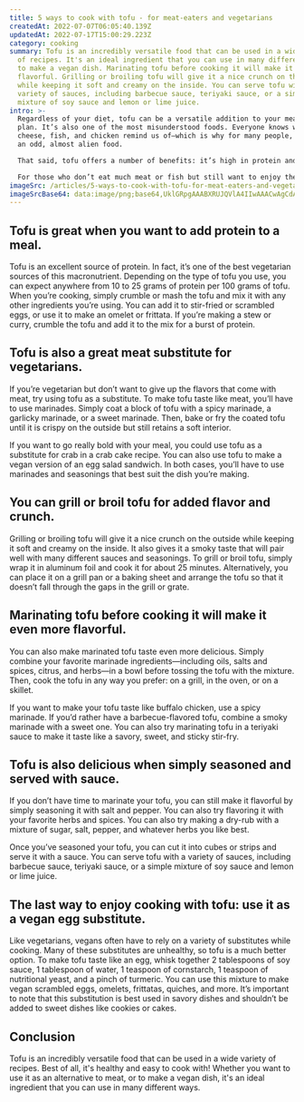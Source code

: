 ```yaml
---
title: 5 ways to cook with tofu - for meat-eaters and vegetarians
createdAt: 2022-07-07T06:05:40.139Z
updatedAt: 2022-07-17T15:00:29.223Z
category: cooking
summary: Tofu is an incredibly versatile food that can be used in a wide variety
  of recipes. It's an ideal ingredient that you can use in many different ways
  to make a vegan dish. Marinating tofu before cooking it will make it even more
  flavorful. Grilling or broiling tofu will give it a nice crunch on the outside
  while keeping it soft and creamy on the inside. You can serve tofu with a
  variety of sauces, including barbecue sauce, teriyaki sauce, or a simple
  mixture of soy sauce and lemon or lime juice.
intro: >-
  Regardless of your diet, tofu can be a versatile addition to your meal
  plan. It’s also one of the most misunderstood foods. Everyone knows what
  cheese, fish, and chicken remind us of—which is why for many people, tofu is
  an odd, almost alien food.

  That said, tofu offers a number of benefits: it’s high in protein and low in calories and saturated fat. In addition, depending on how you prepare it, tofu has no taste or texture that might put off anyone who’s wary of the stuff. 

  For those who don’t eat much meat or fish but still want to enjoy the flavors they bring to a meal, cooking with tofu is an excellent idea. Here are five ways you can use this versatile bean as a primary ingredient in your next home-cooked meal…
imageSrc: /articles/5-ways-to-cook-with-tofu-for-meat-eaters-and-vegetarians.png
imageSrcBase64: data:image/png;base64,UklGRpgAAABXRUJQVlA4IIwAAACwAgCdASoKAAoAAUAmJaACdDiAByWnj0AfjnEbpIAAzjgxyHc94G1zuP8CzB/kGhgoNILhxnv4cHtvH2Zg5p5CVrYVxlOJiaQuVQa9IEa91m4OYQhv7uVKVt+IJfOlGrbMX4D9FsTyQ5cH9DELG/yheD9b/BVOB3yYsAnAHmcdg/I6sPEfDyPteKzAAA==
---
```


## Tofu is great when you want to add protein to a meal.

Tofu is an excellent source of protein. In fact, it’s one of the best vegetarian sources of this macronutrient. Depending on the type of tofu you use, you can expect anywhere from 10 to 25 grams of protein per 100 grams of tofu.
When you’re cooking, simply crumble or mash the tofu and mix it with any other ingredients you’re using. You can add it to stir-fried or scrambled eggs, or use it to make an omelet or frittata. If you’re making a stew or curry, crumble the tofu and add it to the mix for a burst of protein.

## Tofu is also a great meat substitute for vegetarians.

If you’re vegetarian but don’t want to give up the flavors that come with meat, try using tofu as a substitute.
To make tofu taste like meat, you’ll have to use marinades. Simply coat a block of tofu with a spicy marinade, a garlicky marinade, or a sweet marinade. Then, bake or fry the coated tofu until it is crispy on the outside but still retains a soft interior.

If you want to go really bold with your meal, you could use tofu as a substitute for crab in a crab cake recipe. You can also use tofu to make a vegan version of an egg salad sandwich. In both cases, you’ll have to use marinades and seasonings that best suit the dish you’re making.

## You can grill or broil tofu for added flavor and crunch.

Grilling or broiling tofu will give it a nice crunch on the outside while keeping it soft and creamy on the inside. It also gives it a smoky taste that will pair well with many different sauces and seasonings.
To grill or broil tofu, simply wrap it in aluminum foil and cook it for about 25 minutes. Alternatively, you can place it on a grill pan or a baking sheet and arrange the tofu so that it doesn’t fall through the gaps in the grill or grate.

## Marinating tofu before cooking it will make it even more flavorful.

You can also make marinated tofu taste even more delicious. Simply combine your favorite marinade ingredients—including oils, salts and spices, citrus, and herbs—in a bowl before tossing the tofu with the mixture. Then, cook the tofu in any way you prefer: on a grill, in the oven, or on a skillet.

If you want to make your tofu taste like buffalo chicken, use a spicy marinade. If you’d rather have a barbecue-flavored tofu, combine a smoky marinade with a sweet one. You can also try marinating tofu in a teriyaki sauce to make it taste like a savory, sweet, and sticky stir-fry.

## Tofu is also delicious when simply seasoned and served with sauce.

If you don’t have time to marinate your tofu, you can still make it flavorful by simply seasoning it with salt and pepper.
You can also try flavoring it with your favorite herbs and spices. You can also try making a dry-rub with a mixture of sugar, salt, pepper, and whatever herbs you like best.

Once you’ve seasoned your tofu, you can cut it into cubes or strips and serve it with a sauce. You can serve tofu with a variety of sauces, including barbecue sauce, teriyaki sauce, or a simple mixture of soy sauce and lemon or lime juice.

## The last way to enjoy cooking with tofu: use it as a vegan egg substitute.

Like vegetarians, vegans often have to rely on a variety of substitutes while cooking. Many of these substitutes are unhealthy, so tofu is a much better option. 
To make tofu taste like an egg, whisk together 2 tablespoons of soy sauce, 1 tablespoon of water, 1 teaspoon of cornstarch, 1 teaspoon of nutritional yeast, and a pinch of turmeric. 
You can use this mixture to make vegan scrambled eggs, omelets, frittatas, quiches, and more. 
It’s important to note that this substitution is best used in savory dishes and shouldn’t be added to sweet dishes like cookies or cakes.

## Conclusion

Tofu is an incredibly versatile food that can be used in a wide variety of recipes. Best of all, it's healthy and easy to cook with! Whether you want to use it as an alternative to meat, or to make a vegan dish, it's an ideal ingredient that you can use in many different ways.
